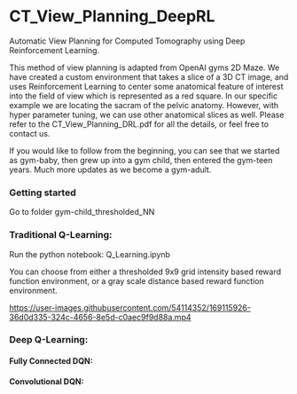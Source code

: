 # CT_View_Planning_DeepRL
Automatic View Planning for Computed Tomography using Deep Reinforcement Learning. 

This method of view planning is adapted from OpenAI gyms 2D Maze. We have created a custom environment that takes a slice of a 3D CT image, and uses Reinforcement Learning to center some anatomical feature of interest into the field of view which is represented as a red square. In our specific example we are locating the sacram of the pelvic anatomy. However, with hyper parameter tuning, we can use other anatomical slices as well. Please refer to the CT_View_Planning_DRL.pdf for all the details, or feel free to contact us. 


If you would like to follow from the beginning, you can see that we started as gym-baby, then grew up into a gym child, then entered the gym-teen years. Much more updates as we become a gym-adult. 


### Getting started 

Go to folder gym-child_thresholded_NN

### Traditional Q-Learning: 

Run the python notebook: Q_Learning.ipynb

You can choose from either a thresholded 9x9 grid intensity based reward function environment, or a gray scale distance based reward function environment. 

https://user-images.githubusercontent.com/54114352/169115926-36d0d335-324c-4656-8e5d-c0aec9f9d88a.mp4

### Deep Q-Learning: 



#### Fully Connected DQN: 

#### Convolutional DQN:
 
